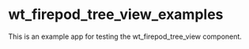 # wt_firepod_tree_view_examples

This is an example app for testing the wt_firepod_tree_view component.

